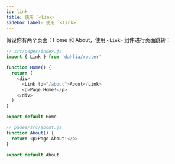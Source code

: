 ```yaml
---
id: link
title: 使用 `<Link>`
sidebar_label: 使用 `<Link>`
---
```


假设你有两个页面：Home 和 About，使用 `<Link>` 组件进行页面跳转：

```js
// src/pages/index.js
import { Link } from 'dahlia/router'

function Home() {
  return (
    <div>
      <Link to="/about">About</Link>
      <p>Page Home!</p>
    </div>
  )
}

export default Home
```

```js
// pages/src/about.js
function About() {
  return <p>Page About!</p>
}

export default About
```
